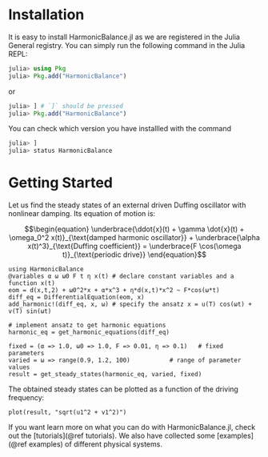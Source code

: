 # Installation

It is easy to install HarmonicBalance.jl as we are registered in the Julia General registry.
You can simply run the following command in the Julia REPL:
```julia
julia> using Pkg
julia> Pkg.add("HarmonicBalance")
```
or 
```julia
julia> ] # `]` should be pressed
julia> Pkg.add("HarmonicBalance")
```
You can check which version you have installled with the command 
```julia
julia> ]
julia> status HarmonicBalance
```

# Getting Started

Let us find the steady states of an external driven Duffing oscillator with nonlinear damping. Its equation of motion is:
```math
\begin{equation}
\underbrace{\ddot{x}(t) + \gamma \dot{x}(t) + \omega_0^2 x(t)}_{\text{damped harmonic oscillator}} + \underbrace{\alpha x(t)^3}_{\text{Duffing coefficient}} = \underbrace{F \cos(\omega t)}_{\text{periodic drive}}
\end{equation}
```

```@example getting_started
using HarmonicBalance
@variables α ω ω0 F t η x(t) # declare constant variables and a function x(t)
eom = d(x,t,2) + ω0^2*x + α*x^3 + η*d(x,t)*x^2 ~ F*cos(ω*t)
diff_eq = DifferentialEquation(eom, x)
add_harmonic!(diff_eq, x, ω) # specify the ansatz x = u(T) cos(ωt) + v(T) sin(ωt)

# implement ansatz to get harmonic equations
harmonic_eq = get_harmonic_equations(diff_eq)

fixed = (α => 1.0, ω0 => 1.0, F => 0.01, η => 0.1)   # fixed parameters
varied = ω => range(0.9, 1.2, 100)           # range of parameter values
result = get_steady_states(harmonic_eq, varied, fixed)
```
The obtained steady states can be plotted as a function of the driving frequency:
```@example getting_started
plot(result, "sqrt(u1^2 + v1^2)")
```

If you want learn more on what you can do with HarmonicBalance.jl, check out the [tutorials](@ref tutorials). We also have collected some [examples](@ref examples) of different physical systems.
